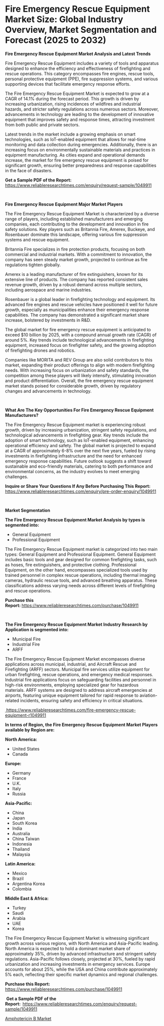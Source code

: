 <p><h1>Fire Emergency Rescue Equipment Market Size: Global Industry Overview, Market Segmentation and Forecast (2025 to 2032)</h1></p><p><strong>Fire Emergency Rescue Equipment Market Analysis and Latest Trends</strong></p>
<p><p>Fire Emergency Rescue Equipment includes a variety of tools and apparatus designed to enhance the efficiency and effectiveness of firefighting and rescue operations. This category encompasses fire engines, rescue tools, personal protective equipment (PPE), fire suppression systems, and various supporting devices that facilitate emergency response efforts.</p><p>The Fire Emergency Rescue Equipment Market is expected to grow at a CAGR of 14.1% during the forecast period. This growth is driven by increasing urbanization, rising incidences of wildfires and industrial hazards, and stricter safety regulations across numerous sectors. Moreover, advancements in technology are leading to the development of innovative equipment that improves safety and response times, attracting investment from both public and private sectors.</p><p>Latest trends in the market include a growing emphasis on smart technologies, such as IoT-enabled equipment that allows for real-time monitoring and data collection during emergencies. Additionally, there is an increasing focus on environmentally sustainable materials and practices in equipment manufacturing. As cities expand and operational demands increase, the market for fire emergency rescue equipment is poised for significant growth, ensuring better preparedness and response capabilities in the face of disasters.</p></p>
<p><strong>Get a Sample PDF of the Report:&nbsp;</strong> <a href="https://www.reliableresearchtimes.com/enquiry/request-sample/1049911?utm_campaign=3067&utm_medium=2&utm_source=Github&utm_content=ia&utm_term=27032025&utm_id=fire-emergency-rescue-equipment">https://www.reliableresearchtimes.com/enquiry/request-sample/1049911</a></p>
<p>&nbsp;</p>
<p><strong>Fire Emergency Rescue Equipment Major Market Players</strong></p>
<p><p>The Fire Emergency Rescue Equipment Market is characterized by a diverse range of players, including established manufacturers and emerging companies, each contributing to the development and innovation in fire safety solutions. Key players such as Britannia Fire, Amerex, Buckeye, and Rosenbauer dominate this landscape, offering various fire suppression systems and rescue equipment. </p><p>Britannia Fire specializes in fire protection products, focusing on both commercial and industrial markets. With a commitment to innovation, the company has seen steady market growth, projected to continue as fire regulations tighten globally.</p><p>Amerex is a leading manufacturer of fire extinguishers, known for its extensive line of products. The company has reported consistent sales revenue growth, driven by a robust demand across multiple sectors, including aerospace and marine industries.</p><p>Rosenbauer is a global leader in firefighting technology and equipment. Its advanced fire engines and rescue vehicles have positioned it well for future growth, especially as municipalities enhance their emergency response capabilities. The company has demonstrated a significant market share increase, bolstered by investments in R&D.</p><p>The global market for fire emergency rescue equipment is anticipated to exceed $10 billion by 2025, with a compound annual growth rate (CAGR) of around 5%. Key trends include technological advancements in firefighting equipment, increased focus on firefighter safety, and the growing adoption of firefighting drones and robotics.</p><p>Companies like MORITA and REV Group are also solid contributors to this market, expanding their product offerings to align with modern firefighting needs. With increasing focus on urbanization and safety standards, the competition among these players will likely intensify, stimulating innovation and product differentiation. Overall, the fire emergency rescue equipment market stands poised for considerable growth, driven by regulatory changes and advancements in technology.</p></p>
<p>&nbsp;</p>
<p><strong>What Are The Key Opportunities For Fire Emergency Rescue Equipment Manufacturers?</strong></p>
<p><p>The Fire Emergency Rescue Equipment market is experiencing robust growth, driven by increasing urbanization, stringent safety regulations, and technological advancements in firefighting gear. Key trends include the adoption of smart technology, such as IoT-enabled equipment, enhancing operational efficiency and safety. The global market is projected to expand at a CAGR of approximately 6-8% over the next five years, fueled by rising investments in firefighting infrastructure and the need for enhanced emergency response capabilities. Future outlook suggests a shift toward sustainable and eco-friendly materials, catering to both performance and environmental concerns, as the industry evolves to meet emerging challenges.</p></p>
<p><strong>Inquire or Share Your Questions If Any Before Purchasing This Report:</strong> <a href="https://www.reliableresearchtimes.com/enquiry/pre-order-enquiry/1049911?utm_campaign=3067&utm_medium=2&utm_source=Github&utm_content=ia&utm_term=27032025&utm_id=fire-emergency-rescue-equipment">https://www.reliableresearchtimes.com/enquiry/pre-order-enquiry/1049911</a></p>
<p>&nbsp;</p>
<p><strong>Market Segmentation</strong></p>
<p><strong>The Fire Emergency Rescue Equipment Market Analysis by types is segmented into:</strong></p>
<p><ul><li>General Equipment</li><li>Professional Equipment</li></ul></p>
<p><p>The Fire Emergency Rescue Equipment market is categorized into two main types: General Equipment and Professional Equipment. General Equipment includes basic tools and gear designed for common firefighting tasks, such as hoses, fire extinguishers, and protective clothing. Professional Equipment, on the other hand, encompasses specialized tools used by trained personnel in complex rescue operations, including thermal imaging cameras, hydraulic rescue tools, and advanced breathing apparatus. These classifications address varying needs across different levels of firefighting and rescue operations.</p></p>
<p><strong>Purchase this Report:&nbsp;</strong><a href="https://www.reliableresearchtimes.com/purchase/1049911?utm_campaign=3067&utm_medium=2&utm_source=Github&utm_content=ia&utm_term=27032025&utm_id=fire-emergency-rescue-equipment">https://www.reliableresearchtimes.com/purchase/1049911</a></p>
<p>&nbsp;</p>
<p><strong>The Fire Emergency Rescue Equipment Market Industry Research by Application is segmented into:</strong></p>
<p><ul><li>Municipal Fire</li><li>Industrial Fire</li><li>ARFF</li></ul></p>
<p><p>The Fire Emergency Rescue Equipment Market encompasses diverse applications across municipal, industrial, and Aircraft Rescue and Firefighting (ARFF) sectors. Municipal fire services utilize equipment for urban firefighting, rescue operations, and emergency medical responses. Industrial fire applications focus on safeguarding facilities and personnel in high-risk environments, employing specialized gear for hazardous materials. ARFF systems are designed to address aircraft emergencies at airports, featuring unique equipment tailored for rapid response to aviation-related incidents, ensuring safety and efficiency in critical situations.</p></p>
<p><a href="https://www.reliableresearchtimes.com/fire-emergency-rescue-equipment-r1049911?utm_campaign=3067&utm_medium=2&utm_source=Github&utm_content=ia&utm_term=27032025&utm_id=fire-emergency-rescue-equipment">&nbsp;https://www.reliableresearchtimes.com/fire-emergency-rescue-equipment-r1049911</a></p>
<p><strong>In terms of Region, the Fire Emergency Rescue Equipment Market Players available by Region are:</strong></p>
<p>
    <p> <strong> North America: </strong>
        <ul>
            <li>United States</li>
            <li>Canada</li>
        </ul>
        </p> 
    <p> <strong> Europe: </strong>
        <ul>
            <li>Germany</li>
            <li>France</li>
            <li>U.K.</li>
            <li>Italy</li>
            <li>Russia</li>
        </ul>
        </p> 
    <p> <strong> Asia-Pacific: </strong>
        <ul>
            <li>China</li>
            <li>Japan</li>
            <li>South Korea</li>
            <li>India</li>
            <li>Australia</li>
            <li>China Taiwan</li>
            <li>Indonesia</li>
            <li>Thailand</li>
            <li>Malaysia</li>
        </ul>
        </p> 
    <p> <strong> Latin America: </strong>
        <ul>
            <li>Mexico</li>
            <li>Brazil</li>
            <li>Argentina Korea</li>
            <li>Colombia</li>
        </ul>
        </p> 
    <p> <strong> Middle East & Africa: </strong>
        <ul>
            <li>Turkey</li>
            <li>Saudi</li>
            <li>Arabia</li>
            <li>UAE</li>
            <li>Korea</li>
        </ul>
    </p>
    </p>
<p><p>The Fire Emergency Rescue Equipment Market is witnessing significant growth across various regions, with North America and Asia-Pacific leading. North America is expected to hold a dominant market share of approximately 35%, driven by advanced infrastructure and stringent safety regulations. Asia-Pacific follows closely, projected at 30%, fueled by rapid urbanization and increasing investments in emergency services. Europe accounts for about 25%, while the USA and China contribute approximately 5% each, reflecting their specific market dynamics and regional challenges.</p></p>
<p><strong>Purchase this Report: </strong><a href="https://www.reliableresearchtimes.com/purchase/1049911?utm_campaign=3067&utm_medium=2&utm_source=Github&utm_content=ia&utm_term=27032025&utm_id=fire-emergency-rescue-equipment">https://www.reliableresearchtimes.com/purchase/1049911</a></p>
<p>&nbsp;<strong>Get a Sample PDF of the Report:&nbsp;&nbsp;</strong><a href="https://www.reliableresearchtimes.com/enquiry/request-sample/1049911?utm_campaign=3067&utm_medium=2&utm_source=Github&utm_content=ia&utm_term=27032025&utm_id=fire-emergency-rescue-equipment">https://www.reliableresearchtimes.com/enquiry/request-sample/1049911</a></p>
<p><strong></strong></p>
<p><p><a href="https://github.com/elodielamto06/Market-Research-Report-List-1/blob/main/amphotericin-b-market.md?utm_campaign=3067&utm_medium=2&utm_source=Github&utm_content=ia&utm_term=27032025&utm_id=fire-emergency-rescue-equipment">Amphotericin B Market</a></p></p>